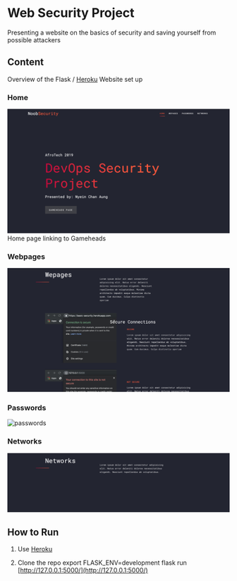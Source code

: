 # Web Security Project
Presenting a website on the basics of security and saving yourself from possible attackers

## Content
Overview of the Flask / [Heroku](https://basic-security.herokuapp.com/) Website set up
### Home
![Home](img/Home.png)
Home page linking to Gameheads

### Webpages
![webpages](img/Webpages.png)

### Passwords
![passwords](img/Passwords.png)

### Networks
![Network](img/Networks.png)

## How to Run
1. Use [Heroku](https://basic-security.herokuapp.com/)

2. Clone the repo
        export FLASK_ENV=development
        flask run
        [http://127.0.0.1:5000/](http://127.0.0.1:5000/)